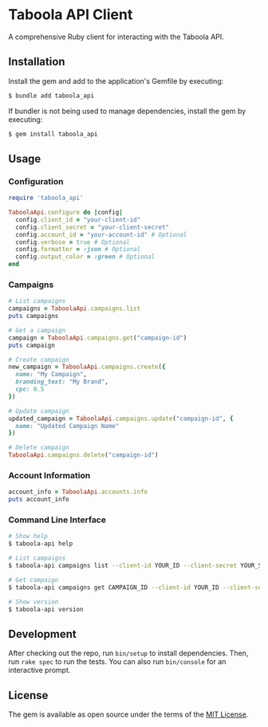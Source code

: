 # Taboola API Client

A comprehensive Ruby client for interacting with the Taboola API.

## Installation

Install the gem and add to the application's Gemfile by executing:

```bash
$ bundle add taboola_api
```

If bundler is not being used to manage dependencies, install the gem by executing:

```bash
$ gem install taboola_api
```

## Usage

### Configuration

```ruby
require 'taboola_api'

TaboolaApi.configure do |config|
  config.client_id = "your-client-id"
  config.client_secret = "your-client-secret"
  config.account_id = "your-account-id" # Optional
  config.verbose = true # Optional
  config.formatter = :json # Optional
  config.output_color = :green # Optional
end
```

### Campaigns

```ruby
# List campaigns
campaigns = TaboolaApi.campaigns.list
puts campaigns

# Get a campaign
campaign = TaboolaApi.campaigns.get("campaign-id")
puts campaign

# Create campaign
new_campaign = TaboolaApi.campaigns.create({
  name: "My Campaign",
  branding_text: "My Brand",
  cpc: 0.5
})

# Update campaign
updated_campaign = TaboolaApi.campaigns.update("campaign-id", {
  name: "Updated Campaign Name"
})

# Delete campaign
TaboolaApi.campaigns.delete("campaign-id")
```

### Account Information

```ruby
account_info = TaboolaApi.accounts.info
puts account_info
```

### Command Line Interface

```bash
# Show help
$ taboola-api help

# List campaigns
$ taboola-api campaigns list --client-id YOUR_ID --client-secret YOUR_SECRET

# Get campaign
$ taboola-api campaigns get CAMPAIGN_ID --client-id YOUR_ID --client-secret YOUR_SECRET

# Show version
$ taboola-api version
```

## Development

After checking out the repo, run `bin/setup` to install dependencies. Then, run `rake spec` to run the tests. You can also run `bin/console` for an interactive prompt.

## License

The gem is available as open source under the terms of the [MIT License](https://opensource.org/licenses/MIT).